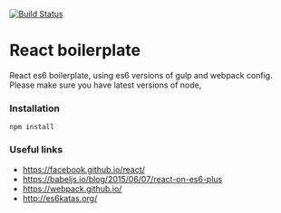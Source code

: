 [![Build Status](https://travis-ci.org/dahfool/react-boilerplate.svg?branch=master)](https://travis-ci.org/dahfool/react-boilerplate)

# React boilerplate
React es6 boilerplate, using es6 versions of gulp and webpack config. Please make sure you have latest versions of node,

### Installation

    npm install

### Useful links

- https://facebook.github.io/react/
- https://babeljs.io/blog/2015/06/07/react-on-es6-plus
- https://webpack.github.io/
- http://es6katas.org/    
